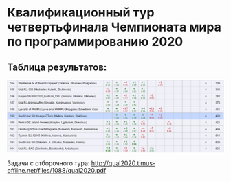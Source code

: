 
# Квалификационный тур четвертьфинала Чемпионата мира по программированию 2020

## Таблица результатов:
![table](table.png)

Задачи с отборочного тура: http://qual2020.timus-offline.net/files/1088/qual2020.pdf